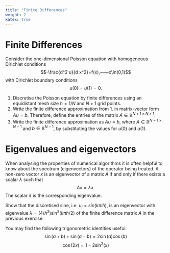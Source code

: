 ```yaml
---
title: "Finite Differences"
weight: 2
katex: true
---
```


# Finite Differences
Consider the one-dimensional Poisson equation with homogeneous Dirichlet conditions
$$-\frac{d^2 u}{d x^2}=f(x),~~~x\in(0,1)$$
with Dirichlet boundary conditions
$$u(0)=u(1)  =  0.$$
1. Discretise the Poisson equation by finite differences using an equidistant mesh size $h=1/N$ and $N+1$ grid points.
2. Write the finite difference approximation from 1. in matrix-vector form $Au=b$. Therefore, define the entries of the matrix $A\in\mathbb{R}^{N+1\times N+1}$.
3. Write the finite difference approximation as $Au=b$, where $A\in\mathbb{R}^{N-1\times N-1}$ and $b\in\mathbb{R}^{N-1}$, by substituting the values for $u(0)$ and $u(1)$.


# Eigenvalues and eigenvectors
When analysing the properties of numerical algorithms it is often helpful to know about the spectrum (eigenvectors) of the operator being treated.
A non-zero vector $x$ is an eigenvector of a matrix $A$ if and only if there exists a scalar $\lambda$ such that
$$Ax=\lambda x.$$
The scalar $\lambda$ is the corresponding eigenvalue.

Show that the discretised sine, i.e. $u_i = sin(k\pi ih)$, is an eigenvector with eigenvalue $\lambda=(4/h^2)\sin^2(k\pi h/2)$ of the finite difference matrix $A$
in the previous exercise.

You may find the following trigonometric identities useful:
$$ \sin(a+b)+\sin(a-b) = 2\sin(a)\cos(b)$$
$$ \cos(2x) = 1-2\sin^2(x)$$
